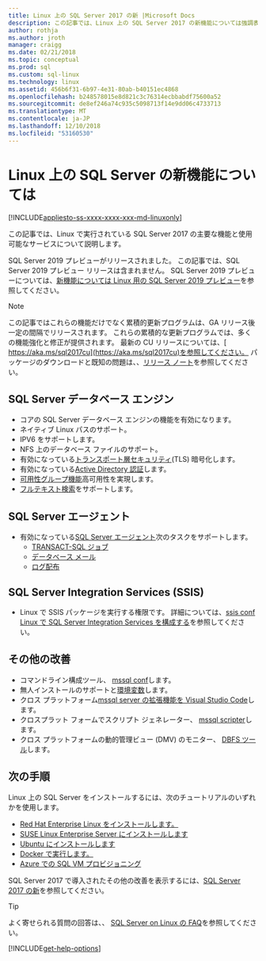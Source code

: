 ```yaml
---
title: Linux 上の SQL Server 2017 の新 |Microsoft Docs
description: この記事では、Linux 上の SQL Server 2017 の新機能については強調表示されます。
author: rothja
ms.author: jroth
manager: craigg
ms.date: 02/21/2018
ms.topic: conceptual
ms.prod: sql
ms.custom: sql-linux
ms.technology: linux
ms.assetid: 456b6f31-6b97-4e31-80ab-b40151ec4868
ms.openlocfilehash: b248578015e8d821c3c76314ecbbabdf75600a52
ms.sourcegitcommit: de8ef246a74c935c5098713f14e9dd06c4733713
ms.translationtype: MT
ms.contentlocale: ja-JP
ms.lasthandoff: 12/10/2018
ms.locfileid: "53160530"
---
```

# <a name="whats-new-for-sql-server-on-linux"></a>Linux 上の SQL Server の新機能については

[!INCLUDE[appliesto-ss-xxxx-xxxx-xxx-md-linuxonly](../includes/appliesto-ss-xxxx-xxxx-xxx-md-linuxonly.md)]

この記事では、Linux で実行されている SQL Server 2017 の主要な機能と使用可能なサービスについて説明します。

SQL Server 2019 プレビューがリリースされました。 この記事では、SQL Server 2019 プレビュー リリースは含まれません。 SQL Server 2019 プレビューについては、[新機能については Linux 用の SQL Server 2019 プレビュー](../sql-server/what-s-new-in-sql-server-ver15.md?view=sql-server-ver15#sqllinux)を参照してください。

> [!NOTE]
> この記事ではこれらの機能だけでなく累積的更新プログラムは、GA リリース後一定の間隔でリリースされます。 これらの累積的な更新プログラムでは、多くの機能強化と修正が提供されます。 最新の CU リリースについては、[ https://aka.ms/sql2017cu](https://aka.ms/sql2017cu)を参照してください。 パッケージのダウンロードと既知の問題は、、[リリース ノート](sql-server-linux-release-notes.md)を参照してください。

## <a name="sql-server-database-engine"></a>SQL Server データベース エンジン

- コアの SQL Server データベース エンジンの機能を有効になります。
- ネイティブ Linux パスのサポート。
- IPV6 をサポートします。
- NFS 上のデータベース ファイルのサポート。
- 有効になっている[トランスポート層セキュリティ](sql-server-linux-encrypted-connections.md)(TLS) 暗号化します。
- 有効になっている[Active Directory 認証](sql-server-linux-active-directory-authentication.md)します。
- [可用性グループ機能](sql-server-linux-availability-group-overview.md)高可用性を実現します。
- [フルテキスト検索](sql-server-linux-setup-full-text-search.md)をサポートします。

## <a name="sql-server-agent"></a>SQL Server エージェント

- 有効になっている[SQL Server エージェント](sql-server-linux-setup-sql-agent.md)次のタスクをサポートします。
  - [TRANSACT-SQL ジョブ](sql-server-linux-run-sql-server-agent-job.md)
  - [データベース メール](sql-server-linux-db-mail-sql-agent.md)
  - [ログ配布](sql-server-linux-use-log-shipping.md)

## <a name="sql-server-integration-services-ssis"></a>SQL Server Integration Services (SSIS)

- Linux で SSIS パッケージを実行する権限です。 詳細については、[ssis conf Linux で SQL Server Integration Services を構成する](sql-server-linux-configure-ssis.md)を参照してください。

## <a name="other-improvements"></a>その他の改善

- コマンドライン構成ツール、 [mssql conf](sql-server-linux-configure-mssql-conf.md)します。
- 無人インストールのサポートと[環境変数](sql-server-linux-configure-environment-variables.md)します。
- クロス プラットフォーム[mssql server の拡張機能を Visual Studio Code](sql-server-linux-develop-use-vscode.md)します。
- クロスプラット フォームでスクリプト ジェネレーター、 [mssql scripter](https://github.com/Microsoft/sql-xplat-cli/blob/dev/doc/usage_guide.md)します。
- クロス プラットフォームの動的管理ビュー (DMV) のモニター、 [DBFS ツール](https://github.com/Microsoft/dbfs)します。

## <a name="next-steps"></a>次の手順

Linux 上の SQL Server をインストールするには、次のチュートリアルのいずれかを使用します。

- [Red Hat Enterprise Linux をインストールします。](quickstart-install-connect-red-hat.md)
- [SUSE Linux Enterprise Server にインストールします](quickstart-install-connect-suse.md)
- [Ubuntu にインストールします](quickstart-install-connect-ubuntu.md)
- [Docker で実行します。](quickstart-install-connect-docker.md)
- [Azure での SQL VM プロビジョニング](/azure/virtual-machines/linux/sql/provision-sql-server-linux-virtual-machine?toc=%2fsql%2flinux%2ftoc.json)

SQL Server 2017 で導入されたその他の改善を表示するには、[SQL Server 2017 の新](../sql-server/what-s-new-in-sql-server-2017.md)を参照してください。

> [!TIP]
> よく寄せられる質問の回答は、、 [SQL Server on Linux の FAQ](sql-server-linux-faq.md)を参照してください。

[!INCLUDE[get-help-options](../includes/paragraph-content/get-help-options.md)]
